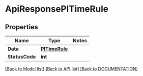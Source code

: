 # ApiResponsePITimeRule

## Properties
Name | Type | Notes
------------ | ------------- | -------------
**Data** | **[**PITimeRule**](../Model/PITimeRule.md)**
**StatusCode** | **int**

[[Back to Model list]](../../DOCUMENTATION.md#documentation-for-models) [[Back to API list]](../../DOCUMENTATION.md#documentation-for-api-endpoints) [[Back to DOCUMENTATION]](../../DOCUMENTATION.md)
